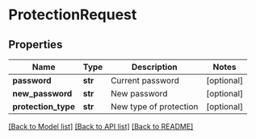 # ProtectionRequest

## Properties
Name | Type | Description | Notes
------------ | ------------- | ------------- | -------------
**password** | **str** | Current password | [optional] 
**new_password** | **str** | New password | [optional] 
**protection_type** | **str** | New type of protection | [optional] 

[[Back to Model list]](../README.md#documentation-for-models) [[Back to API list]](../README.md#documentation-for-api-endpoints) [[Back to README]](../README.md)



